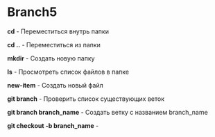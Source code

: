 # Branch5


**cd** - Переместиться внутрь папки

**cd ..** - Переместиться из папки

**mkdir** - Создать новую папку

**ls** - Просмотреть список файлов в папке

**new-item** - Создать новый файл

**git branch** - Проверить список существующих веток

**git branch branch_name** - Создать ветку с названием branch_name

**git checkout -b branch_name** - 